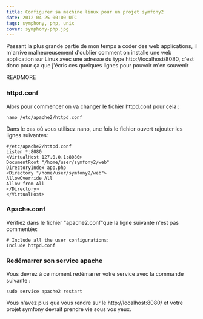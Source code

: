 ```yaml
---
title: Configurer sa machine linux pour un projet symfony2
date: 2012-04-25 00:00 UTC
tags: symphony, php, unix
cover: symphony-php.jpg
---
```


Passant la plus grande partie de mon temps à coder des web applications, il m'arrive malheureusement d'oublier comment on installe une web application sur Linux avec une adresse du type http://localhost/8080, c'est donc pour ça que j'écris ces quelques lignes pour pouvoir m'en souvenir

READMORE

### httpd.conf  

Alors pour commencer on va changer le fichier httpd.conf pour cela : 

```
nano /etc/apache2/httpd.conf
```

Dans le cas où vous utilisez nano, une fois le fichier ouvert rajouter les lignes suivantes:

```
#/etc/apache2/httpd.conf
Listen *:8080
<VirtualHost 127.0.0.1:8080>
DocumentRoot "/home/user/symfony2/web"
DirectoryIndex app.php
<Directory "/home/user/symfony2/web">
AllowOverride All
Allow from All
</Directory>
</VirtualHost>
```
### Apache.conf
Vérifiez dans le fichier "apache2.conf"que la ligne suivante n'est pas commentée:

```
# Include all the user configurations:
Include httpd.conf
```

### Redémarrer son service apache
Vous devrez à ce moment redémarrer votre service avec la commande suivante : 

```
sudo service apache2 restart
```
Vous n'avez plus quà vous rendre sur le http://localhost:8080/ et votre projet symfony devrait prendre vie sous vos yeux.